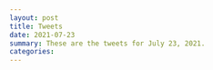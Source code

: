 ```yaml
---
layout: post
title: Tweets
date: 2021-07-23
summary: These are the tweets for July 23, 2021.
categories:
---
```



